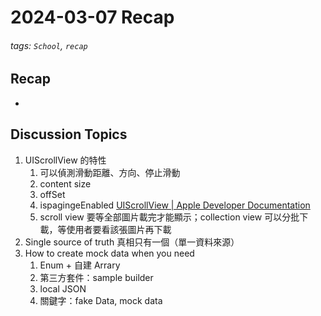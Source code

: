 # 2024-03-07 Recap
###### tags: `School`, `recap`
## Recap

- 
    
    

## Discussion Topics
1. UIScrollView 的特性
    1. 可以偵測滑動距離、方向、停止滑動
    2. content size
    3. offSet 
    4. ispagingeEnabled
    [UIScrollView | Apple Developer Documentation](https://developer.apple.com/documentation/uikit/uiscrollview)
    5. scroll view 要等全部圖片載完才能顯示；collection view 可以分批下載，等使用者要看該張圖片再下載
3. Single source of truth
    真相只有一個（單一資料來源）
5. How to create mock data when you need
    1. Enum + 自建 Arrary
    2. 第三方套件：sample builder
    3. local JSON
    4. 關鍵字：fake Data, mock data